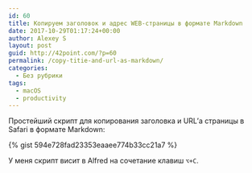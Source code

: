 ```yaml
---
id: 60
title: Копируем заголовок и адрес WEB-страницы в формате Markdown
date: 2017-10-29T01:17:24+00:00
author: Alexey S
layout: post
guid: http://42point.com/?p=60
permalink: /copy-titie-and-url-as-markdown/
categories:
  - Без рубрики
tags:
  - macOS
  - productivity
---
```

Простейший скрипт для копирования заголовка и URL&#8217;а страницы в Safari в формате Markdown:

<div class="gist-oembed" data-gist="42point/594e728fad23353eaaee774b33cc21a7.json">
</div>

{% gist 594e728fad23353eaaee774b33cc21a7 %}

    
    

У меня скрипт висит в Alfred на сочетание клавиш `⌥+C`.

&nbsp;